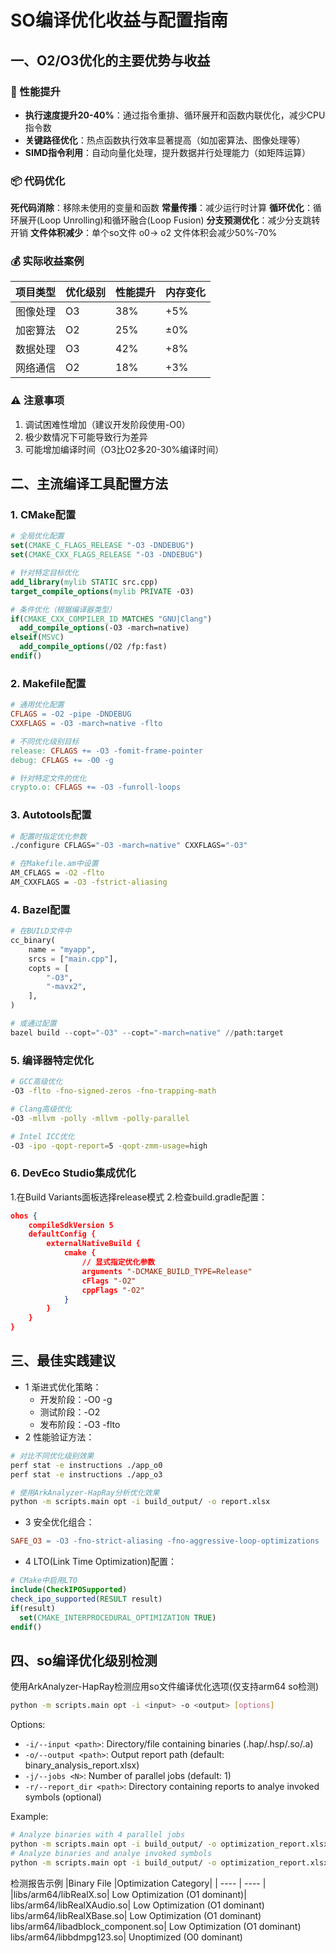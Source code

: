 # SO编译优化收益与配置指南
## 一、O2/O3优化的主要优势与收益
### 🚀 性能提升
- **执行速度提升20-40%**：通过指令重排、循环展开和函数内联优化，减少CPU指令数
- **关键路径优化**：热点函数执行效率显著提高（如加密算法、图像处理等）
- **SIMD指令利用**：自动向量化处理，提升数据并行处理能力（如矩阵运算）

### 📦 代码优化
**死代码消除**：移除未使用的变量和函数
**常量传播**：减少运行时计算
**循环优化**：循环展开(Loop Unrolling)和循环融合(Loop Fusion)
**分支预测优化**：减少分支跳转开销
**文件体积减少**：单个so文件 o0-> o2 文件体积会减少50%-70%

### 💰 实际收益案例
|项目类型|优化级别|	性能提升|	内存变化|
| ----  | ----  |----     | ----     |
|图像处理|	O3  |	38%     |	+5%|
|加密算法|	O2  |	25%     |	±0%|
|数据处理|	O3  |	42%     |	+8%|
|网络通信|	O2  |	18%     |	+3%|
### ⚠️ 注意事项
  1. 调试困难性增加（建议开发阶段使用-O0）
  2. 极少数情况下可能导致行为差异
  3. 可能增加编译时间（O3比O2多20-30%编译时间）

## 二、主流编译工具配置方法
### 1. CMake配置
```cmake
# 全局优化配置
set(CMAKE_C_FLAGS_RELEASE "-O3 -DNDEBUG")
set(CMAKE_CXX_FLAGS_RELEASE "-O3 -DNDEBUG")

# 针对特定目标优化
add_library(mylib STATIC src.cpp)
target_compile_options(mylib PRIVATE -O3)

# 条件优化（根据编译器类型）
if(CMAKE_CXX_COMPILER_ID MATCHES "GNU|Clang")
  add_compile_options(-O3 -march=native)
elseif(MSVC)
  add_compile_options(/O2 /fp:fast)
endif()
```
### 2. Makefile配置
```makefile
# 通用优化配置
CFLAGS = -O2 -pipe -DNDEBUG
CXXFLAGS = -O3 -march=native -flto

# 不同优化级别目标
release: CFLAGS += -O3 -fomit-frame-pointer
debug: CFLAGS += -O0 -g

# 针对特定文件的优化
crypto.o: CFLAGS += -O3 -funroll-loops
```
### 3. Autotools配置
```bash
# 配置时指定优化参数
./configure CFLAGS="-O3 -march=native" CXXFLAGS="-O3"

# 在Makefile.am中设置
AM_CFLAGS = -O2 -flto
AM_CXXFLAGS = -O3 -fstrict-aliasing
```

### 4. Bazel配置
```python
# 在BUILD文件中
cc_binary(
    name = "myapp",
    srcs = ["main.cpp"],
    copts = [
        "-O3",
        "-mavx2",
    ],
)

# 或通过配置
bazel build --copt="-O3" --copt="-march=native" //path:target
```
### 5. 编译器特定优化
```bash
# GCC高级优化
-O3 -flto -fno-signed-zeros -fno-trapping-math

# Clang高级优化
-O3 -mllvm -polly -mllvm -polly-parallel

# Intel ICC优化
-O3 -ipo -qopt-report=5 -qopt-zmm-usage=high
```
### 6. DevEco Studio集成优化
1.在Build Variants面板选择release模式
2.检查build.gradle配置：
```json
ohos {
    compileSdkVersion 5
    defaultConfig {
        externalNativeBuild {
            cmake {
                // 显式指定优化参数
                arguments "-DCMAKE_BUILD_TYPE=Release"
                cFlags "-O2"
                cppFlags "-O2"
            }
        }
    }
}
```
## 三、最佳实践建议
- 1 渐进式优化策略：
  - 开发阶段：-O0 -g
  - 测试阶段：-O2
  - 发布阶段：-O3 -flto
- 2 性能验证方法：
```bash
# 对比不同优化级别效果
perf stat -e instructions ./app_o0
perf stat -e instructions ./app_o3

# 使用ArkAnalyzer-HapRay分析优化效果
python -m scripts.main opt -i build_output/ -o report.xlsx
```
- 3 安全优化组合：
```makefile
SAFE_O3 = -O3 -fno-strict-aliasing -fno-aggressive-loop-optimizations
```
- 4 LTO(Link Time Optimization)配置：
```cmake
# CMake中启用LTO
include(CheckIPOSupported)
check_ipo_supported(RESULT result)
if(result)
  set(CMAKE_INTERPROCEDURAL_OPTIMIZATION TRUE)
endif()
```
## 四、so编译优化级别检测
使用ArkAnalyzer-HapRay检测应用so文件编译优化选项(仅支持arm64 so检测)
```bash
python -m scripts.main opt -i <input> -o <output> [options]
```
Options:
- `-i/--input <path>`: Directory/file containing binaries (.hap/.hsp/.so/.a)
- `-o/--output <path>`: Output report path (default: binary_analysis_report.xlsx)
- `-j/--jobs <N>`: Number of parallel jobs (default: 1)
- `-r/--report_dir <path>`: Directory containing reports to analye invoked symbols (optional)

Example:
```bash
# Analyze binaries with 4 parallel jobs
python -m scripts.main opt -i build_output/ -o optimization_report.xlsx -j4
# Analyze binaries and analye invoked symbols
python -m scripts.main opt -i build_output/ -o optimization_report.xlsx -r existing_reports/
```
检测报告示例
|Binary File	|Optimization Category|
| ---- | ---- |
|libs/arm64/libRealX.so|	Low Optimization (O1 dominant)|
libs/arm64/libRealXAudio.so|	Low Optimization (O1 dominant)
libs/arm64/libRealXBase.so|	Low Optimization (O1 dominant)
libs/arm64/libadblock_component.so|	Low Optimization (O1 dominant)
libs/arm64/libbdmpg123.so|	Unoptimized (O0 dominant)